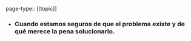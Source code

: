 page-type:: [[topic]]
- ### Cuando estamos seguros de que el problema existe y de qué merece la pena solucionarlo.




